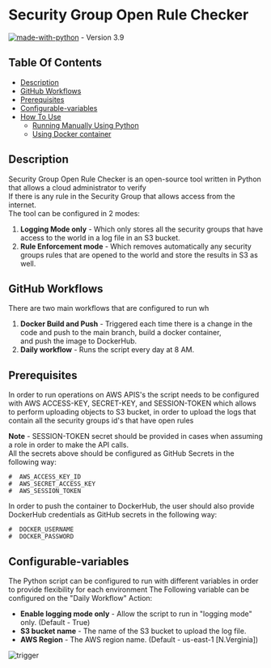 # Security Group Open Rule Checker
[![made-with-python](https://img.shields.io/badge/Made%20with-Python-1f425f.svg)](https://www.python.org/) - Version 3.9

## Table Of Contents ###
- [Description](#description)
- [GitHub Workflows](#GitHub-Workflows )
- [Prerequisites](#Prerequisites )
- [Configurable-variables](#Configurable-variables )
- [How To Use](#how-to-use )
  * [Running Manually Using Python](#running-manually-using-python)
  * [Using Docker container](#using-docker-container)

## Description ##
Security Group Open Rule Checker is an open-source tool written in Python that allows a cloud administrator to verify<br>
If there is any rule in the Security Group that allows access from the internet.<br>
The tool can be configured in 2 modes:<br>
1. **Logging Mode only** - Which only stores all the security groups that have access to the world in a log file in an S3 bucket.<br>
2. **Rule Enforcement mode** - Which removes automatically any security groups rules that are opened to the world and store the results in S3 as well.

## GitHub Workflows ##
There are two main workflows that are configured to run wh
1.  **Docker Build and Push** - Triggered each time there is a change in the code and push to the main branch, build a docker container,<br> and push the image to DockerHub.
2.  **Daily workflow** - Runs the script every day at 8 AM.

## Prerequisites ##
In order to run operations on AWS APIS's the script needs to be configured with AWS ACCESS-KEY, SECRET-KEY, and SESSION-TOKEN
which allows to perform uploading objects to S3 bucket, in order to upload the logs that contain all the security groups id's that have open rules<br>

**Note** - SESSION-TOKEN secret should be provided in cases when assuming a role in order to make the API calls.<br>
All the secrets above should be configured as GitHub Secrets in the following way:

```
#  AWS_ACCESS_KEY_ID
#  AWS_SECRET_ACCESS_KEY
#  AWS_SESSION_TOKEN
```

In order to push the container to DockerHub, the user should also provide DockerHub credentials as GitHub secrets in the following way:

```
#  DOCKER_USERNAME
#  DOCKER_PASSWORD
```

## Configurable-variables ##

The Python script can be configured to run with different variables in order to provide flexibility for each environment
The Following variable can be configured on the "Daily Workflow" Action:
* **Enable logging mode only** - Allow the script to run in "logging mode" only. (Default - True)
* **S3 bucket name** -  The name of the S3 bucket to upload the log file.
* **AWS Region** -  The AWS region name. (Default - us-east-1 [N.Verginia])
  
![trigger](https://github.com/MaorYahalomi/maven-project/assets/30255797/9c6a6abe-bcfd-4e09-be06-a743ba797d27)


